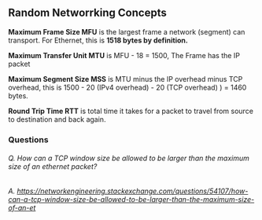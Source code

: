 ## Random Networrking Concepts 


**Maximum Frame Size MFU** is the largest frame a network (segment) can transport. For Ethernet, this is **1518 bytes by definition.**

**Maximum Transfer Unit MTU** is MFU - 18 = 1500, The Frame has the IP packet

**Maximum Segment Size MSS** is MTU minus the IP overhead minus TCP overhead, this is 1500 - 20 (IPv4 overhead) - 20 (TCP overhead) ) = 1460 bytes.

**Round Trip Time RTT** is total time it takes for a packet to travel from source to destination and back again.


### Questions

###### Q. How can a TCP window size be allowed to be larger than the maximum size of an ethernet packet? 
###### A. https://networkengineering.stackexchange.com/questions/54107/how-can-a-tcp-window-size-be-allowed-to-be-larger-than-the-maximum-size-of-an-et
